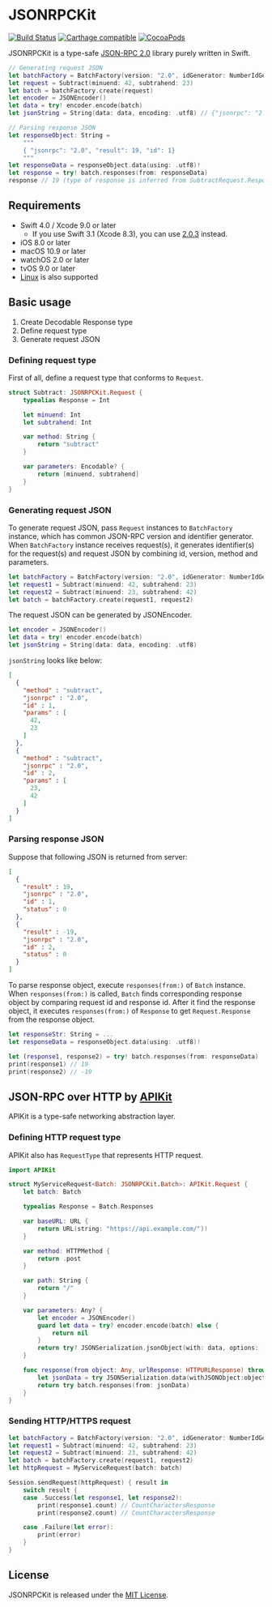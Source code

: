 # JSONRPCKit

[![Build Status](https://travis-ci.org/bricklife/JSONRPCKit.svg?branch=master)](https://travis-ci.org/bricklife/JSONRPCKit)
[![Carthage compatible](https://img.shields.io/badge/Carthage-compatible-4BC51D.svg?style=flat)](https://github.com/Carthage/Carthage)
[![CocoaPods](https://img.shields.io/cocoapods/v/JSONRPCKit.svg)](https://cocoapods.org/)

JSONRPCKit is a type-safe [JSON-RPC 2.0](http://www.jsonrpc.org/specification) library purely written in Swift.

```swift
// Generating request JSON
let batchFactory = BatchFactory(version: "2.0", idGenerator: NumberIdGenerator())
let request = Subtract(minuend: 42, subtrahend: 23)
let batch = batchFactory.create(request)
let encoder = JSONEncoder()
let data = try! encoder.encode(batch)
let jsonString = String(data: data, encoding: .utf8) // {"jsonrpc": "2.0", "method": "subtract", "params": [42, 23], "id": 1}

// Parsing response JSON
let responseObject: String = 
	""" 
	{ "jsonrpc": "2.0", "result": 19, "id": 1}
	"""
let responseData = responseObject.data(using: .utf8)!
let response = try! batch.responses(from: responseData)
response // 19 (type of response is inferred from SubtractRequest.Response)
```

## Requirements

- Swift 4.0 / Xcode 9.0 or later
    - If you use Swift 3.1 (Xcode 8.3), you can use [2.0.3](https://github.com/bricklife/JSONRPCKit/tree/2.0.3) instead.
- iOS 8.0 or later
- macOS 10.9 or later
- watchOS 2.0 or later
- tvOS 9.0 or later
- [Linux](https://swift.org/download/#linux) is also supported

## Basic usage

1. Create Decodable Response type 
1. Define request type
2. Generate request JSON

### Defining request type

First of all, define a request type that conforms to `Request`.

```swift
struct Subtract: JSONRPCKit.Request {
    typealias Response = Int

    let minuend: Int
    let subtrahend: Int

    var method: String {
        return "subtract"
    }

    var parameters: Encodable? {
        return [minuend, subtrahend]
    }
}
```


### Generating request JSON

To generate request JSON, pass `Request` instances to `BatchFactory` instance, which has common JSON-RPC version and identifier generator.
When `BatchFactory` instance receives request(s), it generates identifier(s) for the request(s) and request JSON by combining id, version, method and parameters.

```swift
let batchFactory = BatchFactory(version: "2.0", idGenerator: NumberIdGenerator())
let request1 = Subtract(minuend: 42, subtrahend: 23)
let request2 = Subtract(minuend: 23, subtrahend: 42)
let batch = batchFactory.create(request1, request2)
```

The request JSON can be generated by JSONEncoder.

```swift
let encoder = JSONEncoder()
let data = try! encoder.encode(batch)
let jsonString = String(data: data, encoding: .utf8) 
```


`jsonString` looks like below:

```json
[
  {
    "method" : "subtract",
    "jsonrpc" : "2.0",
    "id" : 1,
    "params" : [
      42,
      23
    ]
  },
  {
    "method" : "subtract",
    "jsonrpc" : "2.0",
    "id" : 2,
    "params" : [
      23,
      42
    ]
  }
]
```


### Parsing response JSON

Suppose that following JSON is returned from server:

```json
[
  {
    "result" : 19,
    "jsonrpc" : "2.0",
    "id" : 1,
    "status" : 0
  },
  {
    "result" : -19,
    "jsonrpc" : "2.0",
    "id" : 2,
    "status" : 0
  }
]
```

To parse response object, execute `responses(from:)` of `Batch` instance.
When `responses(from:)` is called, `Batch` finds corresponding response object by comparing request id and response id.
After it find the response object, it executes `responses(from:)` of `Response` to get `Request.Response` from the response object.

```swift
let responseStr: String = ...
let responseData = responseObject.data(using: .utf8)!

let (response1, response2) = try! batch.responses(from: responseData)
print(response1) // 19
print(response2) // -19
```

## JSON-RPC over HTTP by [APIKit](https://github.com/ishkawa/APIKit)

APIKit is a type-safe networking abstraction layer.

### Defining HTTP request type

APIKit also has `RequestType` that represents HTTP request.

```swift
import APIKit

struct MyServiceRequest<Batch: JSONRPCKit.Batch>: APIKit.Request {
    let batch: Batch

    typealias Response = Batch.Responses

    var baseURL: URL {
        return URL(string: "https://api.example.com/")!
    }

    var method: HTTPMethod {
        return .post
    }

    var path: String {
        return "/"
    }

    var parameters: Any? {
        let encoder = JSONEncoder()
        guard let data = try? encoder.encode(batch) else {
            return nil
        }
        return try? JSONSerialization.jsonObject(with: data, options: [])
    }

    func response(from object: Any, urlResponse: HTTPURLResponse) throws -> Response {
        let jsonData = try JSONSerialization.data(withJSONObject:object)
        return try batch.responses(from: jsonData)
    }
}
```

### Sending HTTP/HTTPS request

```swift
let batchFactory = BatchFactory(version: "2.0", idGenerator: NumberIdGenerator())
let request1 = Subtract(minuend: 42, subtrahend: 23)
let request2 = Subtract(minuend: 23, subtrahend: 42)
let batch = batchFactory.create(request1, request2)
let httpRequest = MyServiceRequest(batch: batch)

Session.sendRequest(httpRequest) { result in
    switch result {
    case .Success(let response1, let response2):
        print(response1.count) // CountCharactersResponse
        print(response2.count) // CountCharactersResponse

    case .Failure(let error):
        print(error)
    }
}
```

## License

JSONRPCKit is released under the [MIT License](LICENSE.md).
